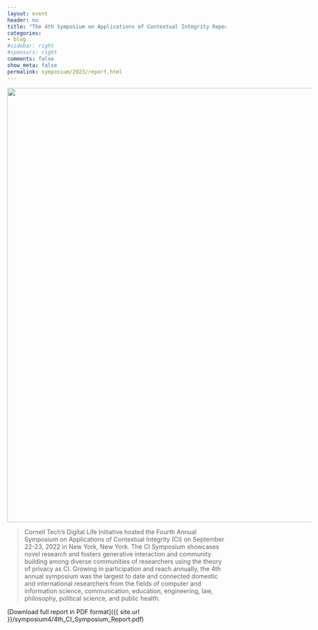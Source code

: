 ```yaml
---
layout: event
header: no
title: "The 4th Symposium on Applications of Contextual Integrity Report"
categories:
- blog
#sidebar: right
#sponsors: right
comments: false
show_meta: false
permalink: symposium/2023/report.html
---
```


 <img src="{{ site.url }}/images/PrivaCI_Header_2022_Cropped_2.jpg" style="width: 1000px; min-width: 700px;" />

>  Cornell Tech’s Digital Life Initiative hosted the Fourth Annual Symposium on Applications of Contextual Integrity (CI) on September 22-23, 2022 in New York, New York. The CI Symposium showcases novel research and fosters generative interaction and community building among diverse communities of researchers using the theory of privacy as CI. Growing in participation and reach annually, the 4th annual symposium was the largest to date and connected domestic and international researchers from the fields of computer and information science, communication, education, engineering, law, philosophy, political science, and public health.

[Download full report in PDF format]({{ site.url }}/symposium4/4th_CI_Symposium_Report.pdf)

